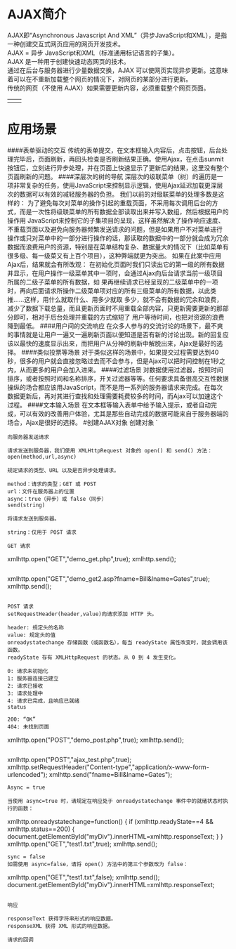 # AJAX简介

AJAX即“Asynchronous Javascript And XML”（异步JavaScript和XML），是指一种创建交互式网页应用的网页开发技术。  
AJAX = 异步 JavaScript和XML（标准通用标记语言的子集）。  
AJAX 是一种用于创建快速动态网页的技术。  
通过在后台与服务器进行少量数据交换，AJAX 可以使网页实现异步更新。这意味着可以在不重新加载整个网页的情况下，对网页的某部分进行更新。  
传统的网页（不使用 AJAX）如果需要更新内容，必须重载整个网页页面。  

|  |  |
| :--- | :--- |
|  |  |

# 应用场景

####表单驱动的交互
传统的表单提交，在文本框输入内容后，点击按钮，后台处理完毕后，页面刷新，再回头检查是否刷新结果正确。使用Ajax，在点击sunmit按钮后，立刻进行异步处理，并在页面上快速显示了更新后的结果，这里没有整个页面刷新的问题。
####深层次的树的导航
深层次的级联菜单（树）的遍历是一项非常复杂的任务，使用JavaScript来控制显示逻辑，使用Ajax延迟加载更深层次的数据可以有效的减轻服务器的负担。
我们以前的对级联菜单的处理多数是这样的：
为了避免每次对菜单的操作引起的重载页面，不采用每次调用后台的方式，而是一次性将级联菜单的所有数据全部读取出来并写入数组，然后根据用户的操作用 JavaScript来控制它的子集项目的呈现，这样虽然解决了操作响应速度、不重载页面以及避免向服务器频繁发送请求的问题，但是如果用户不对菜单进行 操作或只对菜单中的一部分进行操作的话，那读取的数据中的一部分就会成为冗余数据而浪费用户的资源，特别是在菜单结构复杂、数据量大的情况下（比如菜单有 很多级、每一级菜又有上百个项目），这种弊端就更为突出。
如果在此案中应用Ajax后，结果就会有所改观：
在初始化页面时我们只读出它的第一级的所有数据并显示，在用户操作一级菜单其中一项时，会通过Ajax向后台请求当前一级项目所属的二级子菜单的所有数据，如 果再继续请求已经呈现的二级菜单中的一项时，再向后面请求所操作二级菜单项对应的所有三级菜单的所有数据，以此类推……这样，用什么就取什么、用多少就取 多少，就不会有数据的冗余和浪费，减少了数据下载总量，而且更新页面时不用重载全部内容，只更新需要更新的那部分即可，相对于后台处理并重载的方式缩短了 用户等待时间，也把对资源的浪费降到最低。
####用户间的交流响应
在众多人参与的交流讨论的场景下，最不爽的事情就是让用户一遍又一遍刷新页面以便知道是否有新的讨论出现。新的回复应该以最快的速度显示出来，而把用户从分神的刷新中解脱出来，Ajax是最好的选择。
####类似投票等场景
对于类似这样的场景中，如果提交过程需要达到40秒，很多的用户就会直接忽略过去而不会参与，但是Ajax可以把时间控制在1秒之内，从而更多的用户会加入进来。
####过滤场景
对数据使用过滤器，按照时间排序，或者按照时间和名称排序，开关过滤器等等。任何要求具备很高交互性数据操纵的场合都应该用JavaScript，而不是用一系列的服务器请求来完成。在每次数据更新后，再对其进行查找和处理需要耗费较多的时间，而Ajax可以加速这个过程。
####文本输入场景
在文本框等输入表单中给予输入提示，或者自动完成，可以有效的改善用户体验，尤其是那些自动完成的数据可能来自于服务器端的场合，Ajax是很好的选择。
#创建AJAX对象
创建对象
`
<script>

    var xmlhttp;
    if (window.XMLHttpRequest)
    {// code for IE7+, Firefox, Chrome, Opera, Safari
        xmlhttp=new XMLHttpRequest();
    }
    else
    {// code for IE6, IE5
        xmlhttp=new ActiveXObject("Microsoft.XMLHTTP");
    }
</script>    
```
向服务器发送请求

请求发送到服务器，我们使用 XMLHttpRequest 对象的 open() 和 send() 方法： 
open(method,url,async)

规定请求的类型、URL 以及是否异步处理请求。

method：请求的类型；GET 或 POST
url：文件在服务器上的位置
async：true（异步）或 false（同步）
send(string)

将请求发送到服务器。

string：仅用于 POST 请求

GET 请求
```
xmlhttp.open("GET","demo_get.php",true);
xmlhttp.send();
```
```
xmlhttp.open("GET","demo_get2.asp?fname=Bill&lname=Gates",true);
xmlhttp.send();
```

POST 请求 
setRequestHeader(header,value)向请求添加 HTTP 头。

header: 规定头的名称
value: 规定头的值
onreadystatechange 存储函数（或函数名），每当 readyState 属性改变时，就会调用该函数。 
readyState 存有 XMLHttpRequest 的状态。从 0 到 4 发生变化。

0: 请求未初始化
1: 服务器连接已建立
2: 请求已接收
3: 请求处理中
4: 请求已完成，且响应已就绪
status

200: “OK”
404: 未找到页面
```
xmlhttp.open("POST","demo_post.php",true);
xmlhttp.send();
```
```
xmlhttp.open("POST","ajax_test.php",true);
xmlhttp.setRequestHeader("Content-type","application/x-www-form-urlencoded");
xmlhttp.send("fname=Bill&lname=Gates");
```
Async = true

当使用 async=true 时，请规定在响应处于 onreadystatechange 事件中的就绪状态时执行的函数：
```
xmlhttp.onreadystatechange=function()
  {
  if (xmlhttp.readyState==4 && xmlhttp.status==200)
    {
    document.getElementById("myDiv").innerHTML=xmlhttp.responseText;
    }
  }
xmlhttp.open("GET","test1.txt",true);
xmlhttp.send();
```
sync = false 
如需使用 async=false，请将 open() 方法中的第三个参数改为 false：
```
xmlhttp.open("GET","test1.txt",false);
xmlhttp.send();
document.getElementById("myDiv").innerHTML=xmlhttp.responseText;
```

响应

responseText 获得字符串形式的响应数据。
responseXML 获得 XML 形式的响应数据。
```
<script type="text/javascript">
function loadXMLDoc()
{
var xmlhttp;
var txt,x,i;
if (window.XMLHttpRequest)
  {// code for IE7+, Firefox, Chrome, Opera, Safari
  xmlhttp=new XMLHttpRequest();
  }
else
  {// code for IE6, IE5
  xmlhttp=new ActiveXObject("Microsoft.XMLHTTP");
  }
xmlhttp.onreadystatechange=function()
  {
  if (xmlhttp.readyState==4 && xmlhttp.status==200)
    {
    xmlDoc=xmlhttp.responseXML;
    txt="";
    x=xmlDoc.getElementsByTagName("title");
    for (i=0;i<x.length;i++)
      {
      txt=txt + x[i].childNodes[0].nodeValue + "<br />";
      }
    document.getElementById("myDiv").innerHTML=txt;
    }
  }
xmlhttp.open("GET","/example/xmle/books.xml",true);
xmlhttp.send();
}
</script>
```
请求的回调
```
<script type="text/javascript">
var xmlhttp;
function loadXMLDoc(url,cfunc)
{
if (window.XMLHttpRequest)
  {// code for IE7+, Firefox, Chrome, Opera, Safari
  xmlhttp=new XMLHttpRequest();
  }
else
  {// code for IE6, IE5
  xmlhttp=new ActiveXObject("Microsoft.XMLHTTP");
  }
xmlhttp.onreadystatechange=cfunc;
xmlhttp.open("GET",url,true);
xmlhttp.send();
}
function myFunction()
{
loadXMLDoc("/ajax/test1.txt",function()
  {
  if (xmlhttp.readyState==4 && xmlhttp.status==200)
    {
    document.getElementById("myDiv").innerHTML=xmlhttp.responseText;
    }
  });
}
</script>
```